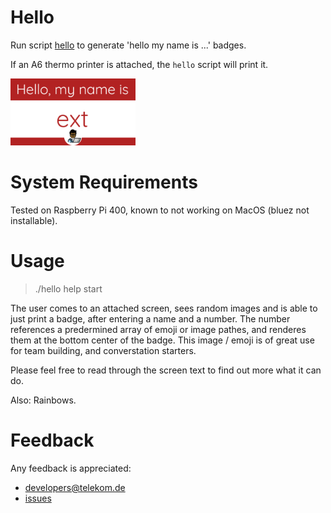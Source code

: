 # Hello

Run script [hello](./hello) to generate 'hello my name is ...' badges.

If an A6 thermo printer is attached, the `hello` script will print it.

<img src="./attendee-badge.png" width="200"/>

# System Requirements

Tested on Raspberry Pi 400, known to not working on MacOS (bluez not installable).

# Usage

> ./hello
> help
> start

The user comes to an attached screen, sees random images and is able to just print a badge, after entering a name and a number. The number references a predermined array of emoji or image pathes, and renderes them at the bottom center of the badge. This image / emoji is of great use for team building, and converstation starters.

Please feel free to read through the screen text to find out more what it can do.

Also: Rainbows.

# Feedback

Any feedback is appreciated:

* developers@telekom.de
* [issues](https://github.com/dt-developers/hello-my-name-is/issues)
